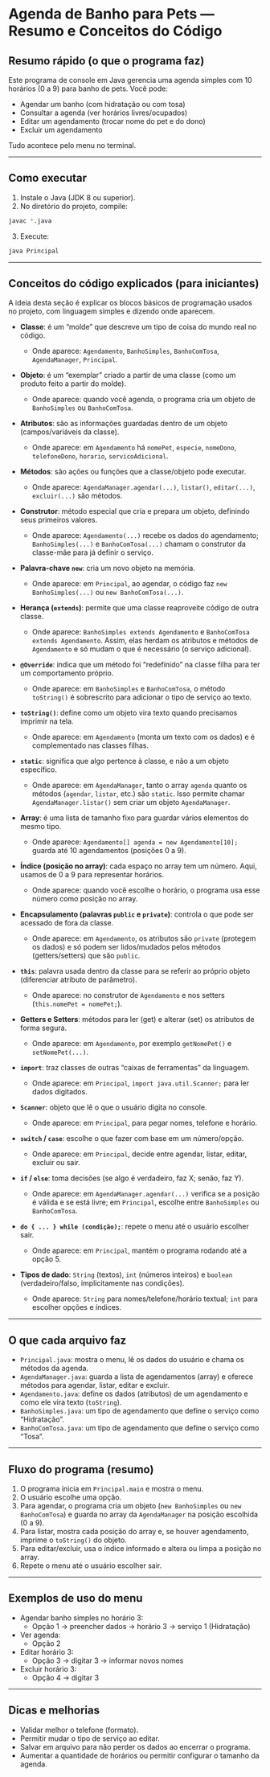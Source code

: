 # Agenda de Banho para Pets — Resumo e Conceitos do Código

## Resumo rápido (o que o programa faz)

Este programa de console em Java gerencia uma agenda simples com 10 horários (0 a 9) para banho de pets. Você pode:
- Agendar um banho (com hidratação ou com tosa)
- Consultar a agenda (ver horários livres/ocupados)
- Editar um agendamento (trocar nome do pet e do dono)
- Excluir um agendamento

Tudo acontece pelo menu no terminal.

---

## Como executar

1. Instale o Java (JDK 8 ou superior).
2. No diretório do projeto, compile:
```bash
javac *.java
```
3. Execute:
```bash
java Principal
```

---

## Conceitos do código explicados (para iniciantes)

A ideia desta seção é explicar os blocos básicos de programação usados no projeto, com linguagem simples e dizendo onde aparecem.

- **Classe**: é um “molde” que descreve um tipo de coisa do mundo real no código.
  - Onde aparece: `Agendamento`, `BanhoSimples`, `BanhoComTosa`, `AgendaManager`, `Principal`.

- **Objeto**: é um “exemplar” criado a partir de uma classe (como um produto feito a partir do molde).
  - Onde aparece: quando você agenda, o programa cria um objeto de `BanhoSimples` ou `BanhoComTosa`.

- **Atributos**: são as informações guardadas dentro de um objeto (campos/variáveis da classe).
  - Onde aparece: em `Agendamento` há `nomePet`, `especie`, `nomeDono`, `telefoneDono`, `horario`, `servicoAdicional`.

- **Métodos**: são ações ou funções que a classe/objeto pode executar.
  - Onde aparece: `AgendaManager.agendar(...)`, `listar()`, `editar(...)`, `excluir(...)` são métodos.

- **Construtor**: método especial que cria e prepara um objeto, definindo seus primeiros valores.
  - Onde aparece: `Agendamento(...)` recebe os dados do agendamento; `BanhoSimples(...)` e `BanhoComTosa(...)` chamam o construtor da classe-mãe para já definir o serviço.

- **Palavra-chave `new`**: cria um novo objeto na memória.
  - Onde aparece: em `Principal`, ao agendar, o código faz `new BanhoSimples(...)` ou `new BanhoComTosa(...)`.

- **Herança (`extends`)**: permite que uma classe reaproveite código de outra classe.
  - Onde aparece: `BanhoSimples extends Agendamento` e `BanhoComTosa extends Agendamento`. Assim, elas herdam os atributos e métodos de `Agendamento` e só mudam o que é necessário (o serviço adicional).

- **`@Override`**: indica que um método foi “redefinido” na classe filha para ter um comportamento próprio.
  - Onde aparece: em `BanhoSimples` e `BanhoComTosa`, o método `toString()` é sobrescrito para adicionar o tipo de serviço ao texto.

- **`toString()`**: define como um objeto vira texto quando precisamos imprimir na tela.
  - Onde aparece: em `Agendamento` (monta um texto com os dados) e é complementado nas classes filhas.

- **`static`**: significa que algo pertence à classe, e não a um objeto específico.
  - Onde aparece: em `AgendaManager`, tanto o array `agenda` quanto os métodos (`agendar`, `listar`, etc.) são `static`. Isso permite chamar `AgendaManager.listar()` sem criar um objeto `AgendaManager`.

- **Array**: é uma lista de tamanho fixo para guardar vários elementos do mesmo tipo.
  - Onde aparece: `Agendamento[] agenda = new Agendamento[10];` guarda até 10 agendamentos (posições 0 a 9).

- **Índice (posição no array)**: cada espaço no array tem um número. Aqui, usamos de 0 a 9 para representar horários.
  - Onde aparece: quando você escolhe o horário, o programa usa esse número como posição no array.

- **Encapsulamento (palavras `public` e `private`)**: controla o que pode ser acessado de fora da classe.
  - Onde aparece: em `Agendamento`, os atributos são `private` (protegem os dados) e só podem ser lidos/mudados pelos métodos (getters/setters) que são `public`.

- **`this`**: palavra usada dentro da classe para se referir ao próprio objeto (diferenciar atributo de parâmetro).
  - Onde aparece: no construtor de `Agendamento` e nos setters (`this.nomePet = nomePet;`).

- **Getters e Setters**: métodos para ler (get) e alterar (set) os atributos de forma segura.
  - Onde aparece: em `Agendamento`, por exemplo `getNomePet()` e `setNomePet(...)`.

- **`import`**: traz classes de outras “caixas de ferramentas” da linguagem.
  - Onde aparece: em `Principal`, `import java.util.Scanner;` para ler dados digitados.

- **`Scanner`**: objeto que lê o que o usuário digita no console.
  - Onde aparece: em `Principal`, para pegar nomes, telefone e horário.

- **`switch` / `case`**: escolhe o que fazer com base em um número/opção.
  - Onde aparece: em `Principal`, decide entre agendar, listar, editar, excluir ou sair.

- **`if` / `else`**: toma decisões (se algo é verdadeiro, faz X; senão, faz Y).
  - Onde aparece: em `AgendaManager.agendar(...)` verifica se a posição é válida e se está livre; em `Principal`, escolhe entre `BanhoSimples` ou `BanhoComTosa`.

- **`do { ... } while (condição);`**: repete o menu até o usuário escolher sair.
  - Onde aparece: em `Principal`, mantém o programa rodando até a opção 5.

- **Tipos de dado**: `String` (textos), `int` (números inteiros) e `boolean` (verdadeiro/falso, implicitamente nas condições).
  - Onde aparece: `String` para nomes/telefone/horário textual; `int` para escolher opções e índices.

---

## O que cada arquivo faz

- `Principal.java`: mostra o menu, lê os dados do usuário e chama os métodos da agenda.
- `AgendaManager.java`: guarda a lista de agendamentos (array) e oferece métodos para agendar, listar, editar e excluir.
- `Agendamento.java`: define os dados (atributos) de um agendamento e como ele vira texto (`toString`).
- `BanhoSimples.java`: um tipo de agendamento que define o serviço como “Hidratação”.
- `BanhoComTosa.java`: um tipo de agendamento que define o serviço como “Tosa”.

---

## Fluxo do programa (resumo)

1. O programa inicia em `Principal.main` e mostra o menu.
2. O usuário escolhe uma opção.
3. Para agendar, o programa cria um objeto (`new BanhoSimples` ou `new BanhoComTosa`) e guarda no array da `AgendaManager` na posição escolhida (0 a 9).
4. Para listar, mostra cada posição do array e, se houver agendamento, imprime o `toString()` do objeto.
5. Para editar/excluir, usa o índice informado e altera ou limpa a posição no array.
6. Repete o menu até o usuário escolher sair.

---

## Exemplos de uso do menu

- Agendar banho simples no horário 3:
  - Opção 1 → preencher dados → horário 3 → serviço 1 (Hidratação)
- Ver agenda:
  - Opção 2
- Editar horário 3:
  - Opção 3 → digitar 3 → informar novos nomes
- Excluir horário 3:
  - Opção 4 → digitar 3

---

## Dicas e melhorias

- Validar melhor o telefone (formato).
- Permitir mudar o tipo de serviço ao editar.
- Salvar em arquivo para não perder os dados ao encerrar o programa.
- Aumentar a quantidade de horários ou permitir configurar o tamanho da agenda.
